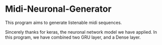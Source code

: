 # Midi-Neuronal-Generator
This program aims to generate listenable midi sequences.

Sincerely thanks for keras, the neuronal network model we have applied.
In this program, we have combined two GRU layer, and a  Dense layer.
